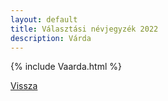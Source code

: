 ```yaml
---
layout: default
title: Választási névjegyzék 2022
description: Várda
---
```


{% include Vaarda.html %}

[Vissza](./)